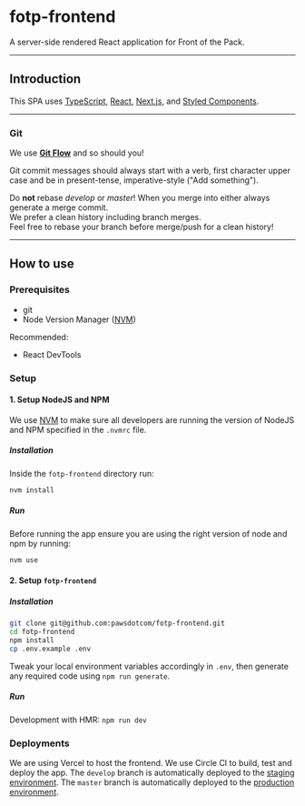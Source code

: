 # fotp-frontend

A server-side rendered React application for Front of the Pack.

---

## Introduction

This SPA uses [TypeScript](https://www.typescriptlang.org/), [React](https://reactjs.org/), [Next.js](https://nextjs.org/), and [Styled Components](https://www.styled-components.com/).

---

### Git

We use [**Git Flow**](https://www.atlassian.com/git/tutorials/comparing-workflows/gitflow-workflow) and so should you!

Git commit messages should always start with a verb, first character upper case and be in present-tense, imperative-style ("Add something").

Do **not** rebase _develop_ or _master_! When you merge into either always generate a merge commit.<br>
We prefer a clean history including branch merges.<br>
Feel free to rebase your branch before merge/push for a clean history!

---

## How to use

### Prerequisites

- git
- Node Version Manager ([NVM](https://github.com/creationix/nvm))

Recommended:

- React DevTools

### Setup

#### 1. Setup NodeJS and NPM

We use [NVM](https://github.com/creationix/nvm) to make sure all developers are running the version of NodeJS and NPM specified in the `.nvmrc` file.

##### Installation

Inside the `fotp-frontend` directory run:

```bash
nvm install
```

##### Run

Before running the app ensure you are using the right version of node and npm by running:

```bash
nvm use
```

#### 2. Setup `fotp-frontend`

##### Installation

```bash
git clone git@github.com:pawsdotcom/fotp-frontend.git
cd fotp-frontend
npm install
cp .env.example .env
```

Tweak your local environment variables accordingly in `.env`, then generate any required code using `npm run generate`.

##### Run

Development with HMR: `npm run dev`

### Deployments

We are using Vercel to host the frontend. We use Circle CI to build, test and
deploy the app. The `develop` branch is automatically deployed to the
[staging environment](https://fotp.dev). The `master` branch
is automatically deployed to the [production environment](https://fotp.com).
